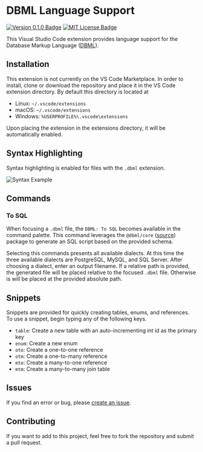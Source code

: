 # DBML Language Support

[![Version 0.1.0 Badge][version-badge]][changelog] [![MIT License Badge][license-badge]][license]

This Visual Studio Code extension provides language support for the Database Markup Language ([DBML](https://dbml.org)).

## Installation

This extension is not currently on the VS Code Marketplace. In order to install, clone or download the repository and place it in the VS Code extension directory. By default this directory is located at

- Linux: `~/.vscode/extensions`
- macOS: `~/.vscode/extensions`
- Windows: `%USERPROFILE%\.vscode\extensions`

Upon placing the extension in the extensions directory, it will be automatically enabled.

## Syntax Highlighting

Syntax highlighting is enabled for files with the `.dbml` extension.

![Syntax Example](https://raw.githubusercontent.com/mattmeyers/vscode-dbml/master/images/dbml_syntax_example.png)

## Commands

### To SQL

When focusing a `.dbml` file, the `DBML: To SQL` becomes available in the command palette. This command leverages the `@dbml/core` ([source](https://github.com/holistics/dbml/tree/master/packages/dbml-core)) package to generate an SQL script based on the provided schema.

Selecting this commands presents all available dialects. At this time the three available dialects are PostgreSQL, MySQL, and SQL Server. After choosing a dialect, enter an output filename. If a relative path is provided, the generated file will be placed relative to the focused `.dbml` file. Otherwise is will be placed at the provided absolute path.

## Snippets

Snippets are provided for quickly creating tables, enums, and references. To use a snippet, begin typing any of the following keys.

- `table`: Create a new table with an auto-incrementing int id as the primary key
- `enum`: Create a new enum
- `oto`: Create a one-to-one reference
- `otm`: Create a one-to-many reference
- `mto`: Create a many-to-one reference
- `mtm`: Create a many-to-many join table

## Issues

If you find an error or bug, please [create an issue](https://github.com/mattmeyers/vscode-dbml/issues/new).

## Contributing

If you want to add to this project, feel free to fork the repository and submit a pull request.

[changelog]: ./CHANGELOG.md
[license]: ./LICENSE
[version-badge]: https://img.shields.io/badge/version-0.1.0-blue.svg
[license-badge]: https://img.shields.io/badge/license-MIT-blue.svg
